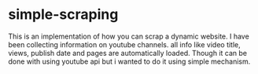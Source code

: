 # simple-scraping
This is an implementation of how you can scrap a dynamic website. I have been collecting information on youtube channels. all info like video title, views, publish date and pages are automatically loaded. Though it can be done with using youtube api but i wanted to do it using simple mechanism. 
